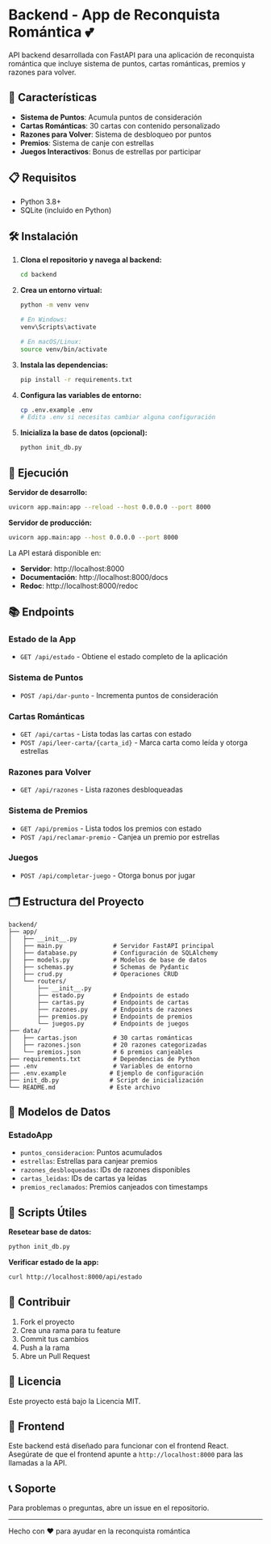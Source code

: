 # Backend - App de Reconquista Romántica 💕

API backend desarrollada con FastAPI para una aplicación de reconquista romántica que incluye sistema de puntos, cartas románticas, premios y razones para volver.

## 🚀 Características

- **Sistema de Puntos**: Acumula puntos de consideración
- **Cartas Románticas**: 30 cartas con contenido personalizado
- **Razones para Volver**: Sistema de desbloqueo por puntos
- **Premios**: Sistema de canje con estrellas
- **Juegos Interactivos**: Bonus de estrellas por participar

## 📋 Requisitos

- Python 3.8+
- SQLite (incluido en Python)

## 🛠️ Instalación

1. **Clona el repositorio y navega al backend:**
   ```bash
   cd backend
   ```

2. **Crea un entorno virtual:**
   ```bash
   python -m venv venv
   
   # En Windows:
   venv\Scripts\activate
   
   # En macOS/Linux:
   source venv/bin/activate
   ```

3. **Instala las dependencias:**
   ```bash
   pip install -r requirements.txt
   ```

4. **Configura las variables de entorno:**
   ```bash
   cp .env.example .env
   # Edita .env si necesitas cambiar alguna configuración
   ```

5. **Inicializa la base de datos (opcional):**
   ```bash
   python init_db.py
   ```

## 🚀 Ejecución

**Servidor de desarrollo:**
```bash
uvicorn app.main:app --reload --host 0.0.0.0 --port 8000
```

**Servidor de producción:**
```bash
uvicorn app.main:app --host 0.0.0.0 --port 8000
```

La API estará disponible en:
- **Servidor**: http://localhost:8000
- **Documentación**: http://localhost:8000/docs
- **Redoc**: http://localhost:8000/redoc

## 📚 Endpoints

### Estado de la App
- `GET /api/estado` - Obtiene el estado completo de la aplicación

### Sistema de Puntos
- `POST /api/dar-punto` - Incrementa puntos de consideración

### Cartas Románticas
- `GET /api/cartas` - Lista todas las cartas con estado
- `POST /api/leer-carta/{carta_id}` - Marca carta como leída y otorga estrellas

### Razones para Volver
- `GET /api/razones` - Lista razones desbloqueadas

### Sistema de Premios
- `GET /api/premios` - Lista todos los premios con estado
- `POST /api/reclamar-premio` - Canjea un premio por estrellas

### Juegos
- `POST /api/completar-juego` - Otorga bonus por jugar

## 🗂️ Estructura del Proyecto

```
backend/
├── app/
│   ├── __init__.py
│   ├── main.py              # Servidor FastAPI principal
│   ├── database.py          # Configuración de SQLAlchemy
│   ├── models.py            # Modelos de base de datos
│   ├── schemas.py           # Schemas de Pydantic
│   ├── crud.py              # Operaciones CRUD
│   └── routers/
│       ├── __init__.py
│       ├── estado.py        # Endpoints de estado
│       ├── cartas.py        # Endpoints de cartas
│       ├── razones.py       # Endpoints de razones
│       ├── premios.py       # Endpoints de premios
│       └── juegos.py        # Endpoints de juegos
├── data/
│   ├── cartas.json          # 30 cartas románticas
│   ├── razones.json         # 20 razones categorizadas
│   └── premios.json         # 6 premios canjeables
├── requirements.txt         # Dependencias de Python
├── .env                     # Variables de entorno
├── .env.example            # Ejemplo de configuración
├── init_db.py              # Script de inicialización
└── README.md               # Este archivo
```

## 🎯 Modelos de Datos

### EstadoApp
- `puntos_consideracion`: Puntos acumulados
- `estrellas`: Estrellas para canjear premios
- `razones_desbloqueadas`: IDs de razones disponibles
- `cartas_leidas`: IDs de cartas ya leídas
- `premios_reclamados`: Premios canjeados con timestamps

## 🔧 Scripts Útiles

**Resetear base de datos:**
```bash
python init_db.py
```

**Verificar estado de la app:**
```bash
curl http://localhost:8000/api/estado
```

## 🤝 Contribuir

1. Fork el proyecto
2. Crea una rama para tu feature
3. Commit tus cambios
4. Push a la rama
5. Abre un Pull Request

## 📄 Licencia

Este proyecto está bajo la Licencia MIT.

## 🎨 Frontend

Este backend está diseñado para funcionar con el frontend React. Asegúrate de que el frontend apunte a `http://localhost:8000` para las llamadas a la API.

## 📞 Soporte

Para problemas o preguntas, abre un issue en el repositorio.

---

Hecho con ❤️ para ayudar en la reconquista romántica